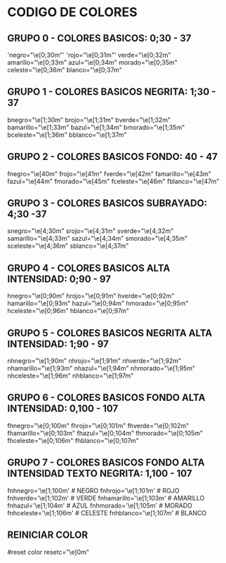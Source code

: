 # CODIGO DE COLORES

## GRUPO 0 - COLORES BASICOS: 0;30 - 37
'negro="\e[0;30m"'
'rojo="\e[0;31m"'
verde="\e[0;32m"
amarillo="\e[0;33m"
azul="\e[0;34m"
morado="\e[0;35m"
celeste="\e[0;36m"
blanco="\e[0;37m"

## GRUPO 1 - COLORES BASICOS NEGRITA: 1;30 - 37
bnegro="\e[1;30m"
brojo="\e[1;31m"
bverde="\e[1;32m"
bamarillo="\e[1;33m"
bazul="\e[1;34m"
bmorado="\e[1;35m"
bceleste="\e[1;36m"
bblanco="\e[1;37m"

## GRUPO 2 - COLORES BASICOS FONDO: 40 - 47
fnegro="\e[40m"
frojo="\e[41m"
fverde="\e[42m"
famarillo="\e[43m"
fazul="\e[44m"
fmorado="\e[45m"
fceleste="\e[46m"
fblanco="\e[47m"

## GRUPO 3 - COLORES BASICOS SUBRAYADO: 4;30 -37
snegro="\e[4;30m"
srojo="\e[4;31m"
sverde="\e[4;32m"
samarillo="\e[4;33m"
sazul="\e[4;34m"
smorado="\e[4;35m"
sceleste="\e[4;36m"
sblanco="\e[4;37m"

## GRUPO 4 - COLORES BASICOS ALTA INTENSIDAD: 0;90 - 97
hnegro="\e[0;90m"
hrojo="\e[0;91m"
hverde="\e[0;92m"
hamarillo="\e[0;93m"
hazul="\e[0;94m"
hmorado="\e[0;95m"
hceleste="\e[0;96m"
hblanco="\e[0;97m"

## GRUPO 5 - COLORES BASICOS NEGRITA ALTA INTENSIDAD: 1;90 - 97
nhnegro="\e[1;90m"
nhrojo="\e[1;91m"
nhverde="\e[1;92m"
nhamarillo="\e[1;93m"
nhazul="\e[1;94m"
nhmorado="\e[1;95m"
nhceleste="\e[1;96m"
nhblanco="\e[1;97m"

## GRUPO 6 - COLORES BASICOS FONDO ALTA INTENSIDAD: 0,100 - 107
fhnegro="\e[0;100m"
fhrojo="\e[0;101m"
fhverde="\e[0;102m"
fhamarillo="\e[0;103m"
fhazul="\e[0;104m"
fhmorado="\e[0;105m"
fhceleste="\e[0;106m"
fhblanco="\e[0;107m"

## GRUPO 7 - COLORES BASICOS FONDO ALTA INTENSIDAD TEXTO NEGRITA: 1,100 - 107
fnhnegro='\e[1;100m' # NEGRO
fnhrojo='\e[1;101m' # ROJO
fnhverde='\e[1;102m' # VERDE
fnhamarillo='\e[1;103m' # AMARILLO
fnhazul='\e[1;104m' # AZUL
fnhmorado='\e[1;105m' # MORADO
fnhceleste='\e[1;106m' # CELESTE
fnhblanco='\e[1;107m' # BLANCO

## REINICIAR COLOR
#reset color
resetc="\e[0m"
